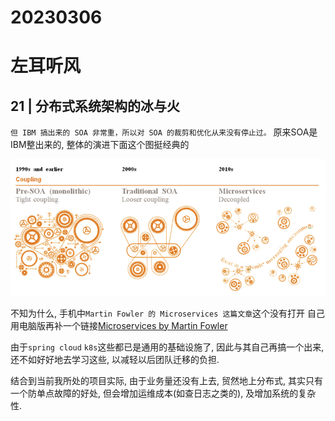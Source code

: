 # 20230306

# 左耳听风

##  21 | 分布式系统架构的冰与火

`但 IBM 搞出来的 SOA 非常重，所以对 SOA 的裁剪和优化从来没有停止过。`
原来SOA是IBM整出来的, 整体的演进下面这个图挺经典的

![SOA演进](2023-03-06-21-31-47.png)


不知为什么, 手机中`Martin Fowler 的 Microservices 这篇文章`这个没有打开
自己用电脑版再补一个链接[Microservices by Martin Fowler ](https://martinfowler.com/articles/microservices.html)


由于`spring cloud` `k8s`这些都已是通用的基础设施了, 因此与其自己再搞一个出来, 还不如好好地去学习这些, 以减轻以后团队迁移的负担.


结合到当前我所处的项目实际, 由于业务量还没有上去, 贸然地上分布式, 其实只有一个防单点故障的好处, 但会增加运维成本(如查日志之类的), 及增加系统的复杂性.



